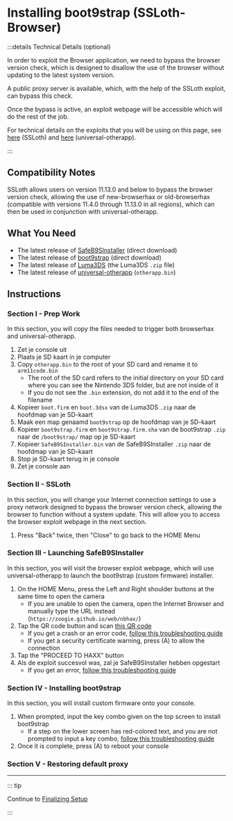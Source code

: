 # Installing boot9strap (SSLoth-Browser)

:::details Technical Details (optional)

In order to exploit the Browser application, we need to bypass the browser version check, which is designed to disallow the use of the browser without updating to the latest system version.

A public proxy server is available, which, with the help of the SSLoth exploit, can bypass this check.

Once the bypass is active, an exploit webpage will be accessible which will do the rest of the job.

For technical details on the exploits that you will be using on this page, see [here](https://github.com/MrNbaYoh/3ds-ssloth) (SSLoth) and [here](https://github.com/TuxSH/universal-otherapp) (universal-otherapp).

:::

## Compatibility Notes

SSLoth allows users on version 11.13.0 and below to bypass the browser version check, allowing the use of new-browserhax or old-browserhax (compatible with versions 11.4.0 through 11.13.0 in all regions), which can then be used in conjunction with universal-otherapp.

## What You Need

- The latest release of [SafeB9SInstaller](https://github.com/d0k3/SafeB9SInstaller/releases/download/v0.0.7/SafeB9SInstaller-20170605-122940.zip) (direct download)
- The latest release of [boot9strap](https://github.com/SciresM/boot9strap/releases/download/1.4/boot9strap-1.4.zip) (direct download)
- The latest release of [Luma3DS](https://github.com/LumaTeam/Luma3DS/releases/latest) (the Luma3DS `.zip` file)
- The latest release of [universal-otherapp](https://github.com/TuxSH/universal-otherapp/releases/latest) (`otherapp.bin`)

## Instructions

### Section I - Prep Work

In this section, you will copy the files needed to trigger both browserhax and universal-otherapp.

1. Zet je console uit
2. Plaats je SD kaart in je computer
3. Copy `otherapp.bin` to the root of your SD card and rename it to `arm11code.bin`
   - The root of the SD card refers to the initial directory on your SD card where you can see the Nintendo 3DS folder, but are not inside of it
   - If you do not see the `.bin` extension, do not add it to the end of the filename
4. Kopieer `boot.firm` en `boot.3dsx` van de Luma3DS `.zip` naar de hoofdmap van je SD-kaart
5. Maak een map genaamd `boot9strap` op de hoofdmap van je SD-kaart
6. Kopieer `boot9strap.firm` en `boot9strap.firm.sha` van de boot9strap `.zip` naar de `/boot9strap/` map op je SD-kaart
7. Kopieer `SafeB9SInstaller.bin` van de SafeB9SInstaller `.zip` naar de hoofdmap van je SD-kaart
8. Stop je SD-kaart terug in je console
9. Zet je console aan

### Section II - SSLoth

In this section, you will change your Internet connection settings to use a proxy network designed to bypass the browser version check, allowing the browser to function without a system update. This will allow you to access the browser exploit webpage in the next section.

<!--@include: ./_include/addproxy.md -->

1. Press "Back" twice, then "Close" to go back to the HOME Menu

### Section III - Launching SafeB9SInstaller

In this section, you will visit the browser exploit webpage, which will use universal-otherapp to launch the boot9strap (custom firmware) installer.

1. On the HOME Menu, press the Left and Right shoulder buttons at the same time to open the camera
   - If you are unable to open the camera, open the Internet Browser and manually type the URL instead (`https://zoogie.github.io/web/nbhax/`)
2. Tap the QR code button and scan [this QR code](http://api.qrserver.com/v1/create-qr-code/?color=000000\&bgcolor=FFFFFF\&data=https%3A%2F%2Fzoogie.github.io%2Fweb%2Fnbhax\&qzone=1\&margin=0\&size=400x400\&ecc=L)
   - If you get a crash or an error code, [follow this troubleshooting guide](troubleshooting#installing-boot9strap-ssloth-browser)
   - If you get a security certificate warning, press (A) to allow the connection
3. Tap the "PROCEED TO HAXX" button
4. Als de exploit succesvol was, zal je SafeB9SInstaller hebben opgestart
   - If you get an error, [follow this troubleshooting guide](troubleshooting#installing-boot9strap-ssloth-browser)

### Section IV - Installing boot9strap

In this section, you will install custom firmware onto your console.

1. When prompted, input the key combo given on the top screen to install boot9strap
   - If a step on the lower screen has red-colored text, and you are not prompted to input a key combo, [follow this troubleshooting guide](troubleshooting#issues-with-safeb9sinstaller)
2. Once it is complete, press (A) to reboot your console

<!--@include: ./_include/configure-luma3ds.md -->

### Section V - Restoring default proxy

<!--@include: ./_include/rmproxy.md -->

<!--@include: ./_include/luma3ds-installed-note.md -->

___

::: tip

Continue to [Finalizing Setup](finalizing-setup)

:::

